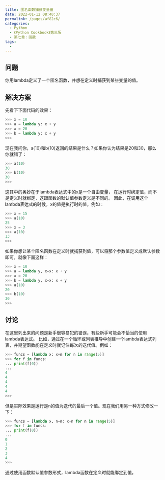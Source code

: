 ```yaml
---
title: 匿名函数捕获变量值
date: 2022-01-12 08:40:37
permalink: /pages/af82c6/
categories:
  - Python
  - 《Python Cookbook》第三版
  - 第七章：函数
tags:
  - 
---
```


## 问题

你用lambda定义了一个匿名函数，并想在定义时捕获到某些变量的值。

## 解决方案

先看下下面代码的效果：

```python
>>> x = 10
>>> a = lambda y: x + y
>>> x = 20
>>> b = lambda y: x + y
>>>
```

现在我问你，a(10)和b(10)返回的结果是什么？如果你认为结果是20和30，那么你就错了：

```python
>>> a(10)
30
>>> b(10)
30
>>>
```

这其中的奥妙在于lambda表达式中的x是一个自由变量， 在运行时绑定值，而不是定义时就绑定，这跟函数的默认值参数定义是不同的。 因此，在调用这个lambda表达式的时候，x的值是执行时的值。例如：

```python
>>> x = 15
>>> a(10)
25
>>> x = 3
>>> a(10)
13
>>>
```

如果你想让某个匿名函数在定义时就捕获到值，可以将那个参数值定义成默认参数即可，就像下面这样：

```python
>>> x = 10
>>> a = lambda y, x=x: x + y
>>> x = 20
>>> b = lambda y, x=x: x + y
>>> a(10)
20
>>> b(10)
30
>>>
```

## 讨论

在这里列出来的问题是新手很容易犯的错误，有些新手可能会不恰当的使用lambda表达式。 比如，通过在一个循环或列表推导中创建一个lambda表达式列表，并期望函数能在定义时就记住每次的迭代值。例如：

```python
>>> funcs = [lambda x: x+n for n in range(5)]
>>> for f in funcs:
... print(f(0))
...
4
4
4
4
4
>>>
```

但是实际效果是运行是n的值为迭代的最后一个值。现在我们用另一种方式修改一下：

```python
>>> funcs = [lambda x, n=n: x+n for n in range(5)]
>>> for f in funcs:
... print(f(0))
...
0
1
2
3
4
>>>
```

通过使用函数默认值参数形式，lambda函数在定义时就能绑定到值。